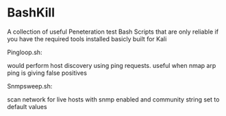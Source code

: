 # BashKill
A collection of useful Peneteration test Bash Scripts that are only reliable if you have the required tools installed basicly built for Kali

Pingloop.sh:

would perform host discovery using ping requests. useful when nmap arp ping is giving false positives

Snmpsweep.sh:

scan network for live hosts with snmp enabled and community string set to default values

